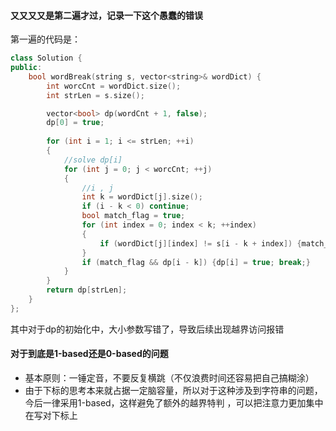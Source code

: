 #### 又又又又是第二遍才过，记录一下这个愚蠢的错误
第一遍的代码是：
```C++
class Solution {
public:
    bool wordBreak(string s, vector<string>& wordDict) {
        int worcCnt = wordDict.size();
        int strLen = s.size();

        vector<bool> dp(wordCnt + 1, false);
        dp[0] = true;
        
        for (int i = 1; i <= strLen; ++i)
        {
            //solve dp[i]
            for (int j = 0; j < worcCnt; ++j)
            {
                //i , j 
                int k = wordDict[j].size();
                if (i - k < 0) continue;
                bool match_flag = true;
                for (int index = 0; index < k; ++index)
                {
                    if (wordDict[j][index] != s[i - k + index]) {match_flag = false; break;}
                }
                if (match_flag && dp[i - k]) {dp[i] = true; break;}
            }
        }
        return dp[strLen];
    }
};
```
其中对于dp的初始化中，大小参数写错了，导致后续出现越界访问报错

#### 对于到底是1-based还是0-based的问题
- 基本原则：一锤定音，不要反复横跳（不仅浪费时间还容易把自己搞糊涂）
- 由于下标的思考本来就占据一定脑容量，所以对于这种涉及到字符串的问题，今后一律采用1-based，这样避免了额外的越界特判 ，可以把注意力更加集中在写对下标上